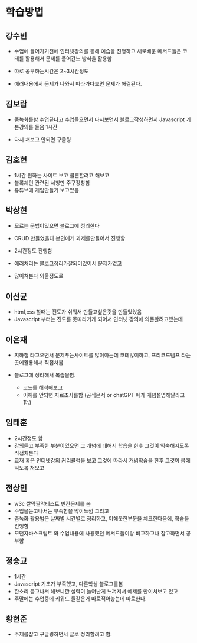 # 학습방법

## 강수빈

-   수업에 들어가기전에 인터넷강의를 통해 예습을 진행하고
    새로배운 메서드들은 코테를 활용해서 문제를 풀어간느 방식을 활용함
-   따로 공부하는시간은 2~3시간정도

-   에러내용에서 문제가 나와서 따라가다보면 문제가 해결된다.

## 김보람

-   줌녹화를함 수업끝나고 수업들으면서 다시보면서 블로그작성하면서
    Javascript 기본강의를 들음 1시간

-   다시 쳐보고 안되면 구글링

## 김호현

-   1시간 원하는 사이트 보고 클론할려고 해보고
-   블록체인 관련된 서칭만 주구장창함
-   유튜브에 게임만들기 보고있음

## 박상현

-   모르는 문법이있으면 블로그에 정리한다
-   CRUD 만들었을대 본인에게 과제를만들어서 진행함
-   2시간정도 진행함

-   에러처리는 블로그정리가잘되어있어서 문제가없고
-   많이쳐본다 외울정도로

## 이선균

-   html,css 할때는 진도가 쉬워서 만들고싶은것을 만들었었음
-   Javascript 부터는 진도를 못따라가게 되어서 인터넷 강의에 의존할려고했는데

## 이은재

-   지하철 타고오면서 문제푸는사이트를 많이아는데 코테많이하고, 프리코드템프 라는곳에활용해서 직접쳐봄

-   블로그에 정리해서 복습을함.
    -   코드를 해석해보고
    -   이해를 안되면 자료조사를함 (공식문서 or chatGPT 에게 개념설명해달라고함.)

## 임태훈

-   2시간정도 함
-   강의듣고 부족한 부분이있으면 그 개념에 대해서 학습을 한후 그것이 익숙해지도록 직접처본다
-   교재 혹은 인터넷강의 커리큘럼을 보고 그것에 따라서 개념학습을 한후 그것이 몸에익도록 쳐보고

## 전상민

-   w3c 짤막짤막테스트 빈칸문제를 봄
-   수업을듣고나서는 부족함을 많이느낌 그리고
-   줌녹화 활용법은 날짜별 시간별로 정리하고, 이해못한부분을 체크한다음에, 학습을진행함
-   모던자바스크립트 와 수업내용에 사용했던 메서드들이랑 비교하고나 참고하면서 공부함

## 정승교

-   1시간
-   Javascript 기초가 부족했고, 다른학생 블로그를봄
-   한소리 듣고나서 해보니깐 실력이 늘어난게 느껴져서 예제를 만이쳐보고 있고
-   주말에는 수업중에 키워드 들같은거 따로적어놓는데 따로한다.

## 황현준

-   주제를잡고 구글링하면서 글로 정리할려고 함.
